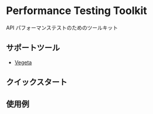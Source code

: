 # Performance Testing Toolkit

API パフォーマンステストのためのツールキット

## サポートツール

- [Vegeta](https://github.com/tsenart/vegeta)

## クイックスタート

## 使用例
